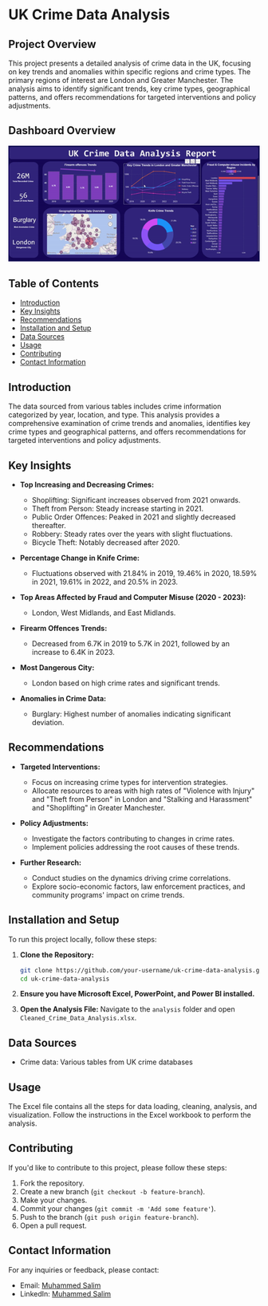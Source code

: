 # UK Crime Data Analysis

## Project Overview
This project presents a detailed analysis of crime data in the UK, focusing on key trends and anomalies within specific regions and crime types. The primary regions of interest are London and Greater Manchester. The analysis aims to identify significant trends, key crime types, geographical patterns, and offers recommendations for targeted interventions and policy adjustments.

## Dashboard Overview
![](Dashboard/Ukcrimedashboard.gif)
## Table of Contents
- [Introduction](#introduction)
- [Key Insights](#key-insights)
- [Recommendations](#recommendations)
- [Installation and Setup](#installation-and-setup)
- [Data Sources](#data-sources)
- [Usage](#usage)
- [Contributing](#contributing)
- [Contact Information](#contact-information)

## Introduction
The data sourced from various tables includes crime information categorized by year, location, and type. This analysis provides a comprehensive examination of crime trends and anomalies, identifies key crime types and geographical patterns, and offers recommendations for targeted interventions and policy adjustments.

## Key Insights
- **Top Increasing and Decreasing Crimes:**
  - Shoplifting: Significant increases observed from 2021 onwards.
  - Theft from Person: Steady increase starting in 2021.
  - Public Order Offences: Peaked in 2021 and slightly decreased thereafter.
  - Robbery: Steady rates over the years with slight fluctuations.
  - Bicycle Theft: Notably decreased after 2020.

- **Percentage Change in Knife Crime:**
  - Fluctuations observed with 21.84% in 2019, 19.46% in 2020, 18.59% in 2021, 19.61% in 2022, and 20.5% in 2023.

- **Top Areas Affected by Fraud and Computer Misuse (2020 - 2023):**
  - London, West Midlands, and East Midlands.

- **Firearm Offences Trends:**
  - Decreased from 6.7K in 2019 to 5.7K in 2021, followed by an increase to 6.4K in 2023.

- **Most Dangerous City:**
  - London based on high crime rates and significant trends.

- **Anomalies in Crime Data:**
  - Burglary: Highest number of anomalies indicating significant deviation.

## Recommendations
- **Targeted Interventions:**
  - Focus on increasing crime types for intervention strategies.
  - Allocate resources to areas with high rates of "Violence with Injury" and "Theft from Person" in London and "Stalking and Harassment" and "Shoplifting" in Greater Manchester.

- **Policy Adjustments:**
  - Investigate the factors contributing to changes in crime rates.
  - Implement policies addressing the root causes of these trends.

- **Further Research:**
  - Conduct studies on the dynamics driving crime correlations.
  - Explore socio-economic factors, law enforcement practices, and community programs' impact on crime trends.


## Installation and Setup
To run this project locally, follow these steps:

1. **Clone the Repository:**
    ```sh
    git clone https://github.com/your-username/uk-crime-data-analysis.git
    cd uk-crime-data-analysis
    ```

2. **Ensure you have Microsoft Excel, PowerPoint, and Power BI installed.**

3. **Open the Analysis File:**
    Navigate to the `analysis` folder and open `Cleaned_Crime_Data_Analysis.xlsx`.

## Data Sources
- Crime data: Various tables from UK crime databases

## Usage
The Excel file contains all the steps for data loading, cleaning, analysis, and visualization. Follow the instructions in the Excel workbook to perform the analysis.

## Contributing
If you'd like to contribute to this project, please follow these steps:

1. Fork the repository.
2. Create a new branch (`git checkout -b feature-branch`).
3. Make your changes.
4. Commit your changes (`git commit -m 'Add some feature'`).
5. Push to the branch (`git push origin feature-branch`).
6. Open a pull request.

## Contact Information
For any inquiries or feedback, please contact:
- Email: [Muhammed Salim](mailto:Muhammedismael2121@gmail.com)
- LinkedIn: [Muhammed Salim](https://www.linkedin.com/in/muhammed-salim-da2127)
